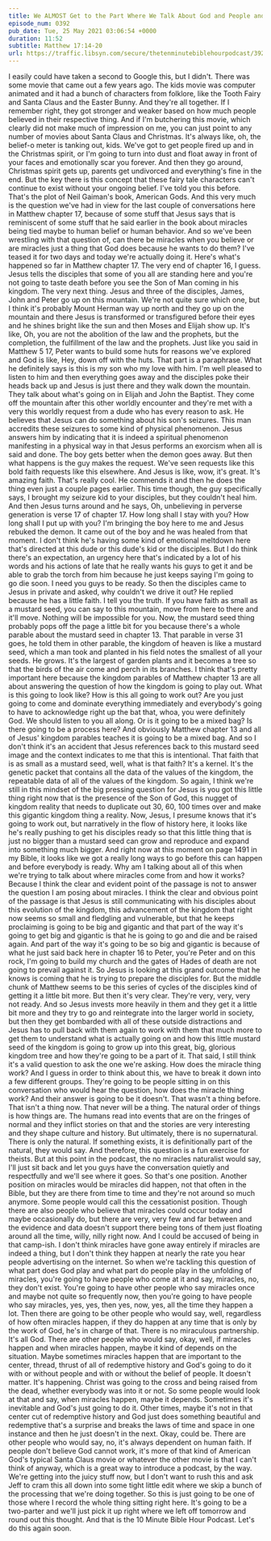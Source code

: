 ```yaml
---
title: We ALMOST Get to the Part Where We Talk About God and People and Miracles
episode_num: 0392
pub_date: Tue, 25 May 2021 03:06:54 +0000
duration: 11:52
subtitle: Matthew 17:14-20
url: https://traffic.libsyn.com/secure/thetenminutebiblehourpodcast/392_-_We_ALMOST_Get_to_the_Part_Where_We_Talk_About_God_and_People_and_Miracles.mp3
---
```


 I easily could have taken a second to Google this, but I didn't. There was some movie that came out a few years ago. The kids movie was computer animated and it had a bunch of characters from folklore, like the Tooth Fairy and Santa Claus and the Easter Bunny. And they're all together. If I remember right, they got stronger and weaker based on how much people believed in their respective thing. And if I'm butchering this movie, which clearly did not make much of impression on me, you can just point to any number of movies about Santa Claus and Christmas. It's always like, oh, the belief-o meter is tanking out, kids. We've got to get people fired up and in the Christmas spirit, or I'm going to turn into dust and float away in front of your faces and emotionally scar you forever. And then they go around, Christmas spirit gets up, parents get undivorced and everything's fine in the end. But the key there is this concept that these fairy tale characters can't continue to exist without your ongoing belief. I've told you this before. That's the plot of Neil Gaiman's book, American Gods. And this very much is the question we've had in view for the last couple of conversations here in Matthew chapter 17, because of some stuff that Jesus says that is reminiscent of some stuff that he said earlier in the book about miracles being tied maybe to human belief or human behavior. And so we've been wrestling with that question of, can there be miracles when you believe or are miracles just a thing that God does because he wants to do them? I've teased it for two days and today we're actually doing it. Here's what's happened so far in Matthew chapter 17. The very end of chapter 16, I guess. Jesus tells the disciples that some of you all are standing here and you're not going to taste death before you see the Son of Man coming in his kingdom. The very next thing. Jesus and three of the disciples, James, John and Peter go up on this mountain. We're not quite sure which one, but I think it's probably Mount Herman way up north and they go up on the mountain and there Jesus is transformed or transfigured before their eyes and he shines bright like the sun and then Moses and Elijah show up. It's like, Oh, you are not the abolition of the law and the prophets, but the completion, the fulfillment of the law and the prophets. Just like you said in Matthew 5 17, Peter wants to build some huts for reasons we've explored and God is like, Hey, down off with the huts. That part is a paraphrase. What he definitely says is this is my son who my love with him. I'm well pleased to listen to him and then everything goes away and the disciples poke their heads back up and Jesus is just there and they walk down the mountain. They talk about what's going on in Elijah and John the Baptist. They come off the mountain after this other worldly encounter and they're met with a very this worldly request from a dude who has every reason to ask. He believes that Jesus can do something about his son's seizures. This man accredits these seizures to some kind of physical phenomenon. Jesus answers him by indicating that it is indeed a spiritual phenomenon manifesting in a physical way in that Jesus performs an exorcism when all is said and done. The boy gets better when the demon goes away. But then what happens is the guy makes the request. We've seen requests like this bold faith requests like this elsewhere. And Jesus is like, wow, it's great. It's amazing faith. That's really cool. He commends it and then he does the thing even just a couple pages earlier. This time though, the guy specifically says, I brought my seizure kid to your disciples, but they couldn't heal him. And then Jesus turns around and he says, Oh, unbelieving in perverse generation is verse 17 of chapter 17. How long shall I stay with you? How long shall I put up with you? I'm bringing the boy here to me and Jesus rebuked the demon. It came out of the boy and he was healed from that moment. I don't think he's having some kind of emotional meltdown here that's directed at this dude or this dude's kid or the disciples. But I do think there's an expectation, an urgency here that's indicated by a lot of his words and his actions of late that he really wants his guys to get it and be able to grab the torch from him because he just keeps saying I'm going to go die soon. I need you guys to be ready. So then the disciples came to Jesus in private and asked, why couldn't we drive it out? He replied because he has a little faith. I tell you the truth. If you have faith as small as a mustard seed, you can say to this mountain, move from here to there and it'll move. Nothing will be impossible for you. Now, the mustard seed thing probably pops off the page a little bit for you because there's a whole parable about the mustard seed in chapter 13. That parable in verse 31 goes, he told them in other parable, the kingdom of heaven is like a mustard seed, which a man took and planted in his field notes the smallest of all your seeds. He grows. It's the largest of garden plants and it becomes a tree so that the birds of the air come and perch in its branches. I think that's pretty important here because the kingdom parables of Matthew chapter 13 are all about answering the question of how the kingdom is going to play out. What is this going to look like? How is this all going to work out? Are you just going to come and dominate everything immediately and everybody's going to have to acknowledge right up the bat that, whoa, you were definitely God. We should listen to you all along. Or is it going to be a mixed bag? Is there going to be a process here? And obviously Matthew chapter 13 and all of Jesus' kingdom parables teaches it is going to be a mixed bag. And so I don't think it's an accident that Jesus references back to this mustard seed image and the context indicates to me that this is intentional. That faith that is as small as a mustard seed, well, what is that faith? It's a kernel. It's the genetic packet that contains all the data of the values of the kingdom, the repeatable data of all of the values of the kingdom. So again, I think we're still in this mindset of the big pressing question for Jesus is you got this little thing right now that is the presence of the Son of God, this nugget of kingdom reality that needs to duplicate out 30, 60, 100 times over and make this gigantic kingdom thing a reality. Now, Jesus, I presume knows that it's going to work out, but narratively in the flow of history here, it looks like he's really pushing to get his disciples ready so that this little thing that is just no bigger than a mustard seed can grow and reproduce and expand into something much bigger. And right now at this moment on page 1491 in my Bible, it looks like we got a really long ways to go before this can happen and before everybody is ready. Why am I talking about all of this when we're trying to talk about where miracles come from and how it works? Because I think the clear and evident point of the passage is not to answer the question I am posing about miracles. I think the clear and obvious point of the passage is that Jesus is still communicating with his disciples about this evolution of the kingdom, this advancement of the kingdom that right now seems so small and fledgling and vulnerable, but that he keeps proclaiming is going to be big and gigantic and that part of the way it's going to get big and gigantic is that he is going to go and die and be raised again. And part of the way it's going to be so big and gigantic is because of what he just said back here in chapter 16 to Peter, you're Peter and on this rock, I'm going to build my church and the gates of Hades of death are not going to prevail against it. So Jesus is looking at this grand outcome that he knows is coming that he is trying to prepare the disciples for. But the middle chunk of Matthew seems to be this series of cycles of the disciples kind of getting it a little bit more. But then it's very clear. They're very, very, very not ready. And so Jesus invests more heavily in them and they get it a little bit more and they try to go and reintegrate into the larger world in society, but then they get bombarded with all of these outside distractions and Jesus has to pull back with them again to work with them that much more to get them to understand what is actually going on and how this little mustard seed of the kingdom is going to grow up into this great, big, glorious kingdom tree and how they're going to be a part of it. That said, I still think it's a valid question to ask the one we're asking. How does the miracle thing work? And I guess in order to think about this, we have to break it down into a few different groups. They're going to be people sitting in on this conversation who would hear the question, how does the miracle thing work? And their answer is going to be it doesn't. That wasn't a thing before. That isn't a thing now. That never will be a thing. The natural order of things is how things are. The humans read into events that are on the fringes of normal and they inflict stories on that and the stories are very interesting and they shape culture and history. But ultimately, there is no supernatural. There is only the natural. If something exists, it is definitionally part of the natural, they would say. And therefore, this question is a fun exercise for theists. But at this point in the podcast, the no miracles naturalist would say, I'll just sit back and let you guys have the conversation quietly and respectfully and we'll see where it goes. So that's one position. Another position on miracles would be miracles did happen, not that often in the Bible, but they are there from time to time and they're not around so much anymore. Some people would call this the cessationist position. Though there are also people who believe that miracles could occur today and maybe occasionally do, but there are very, very few and far between and the evidence and data doesn't support there being tons of them just floating around all the time, willy, nilly right now. And I could be accused of being in that camp-ish. I don't think miracles have gone away entirely if miracles are indeed a thing, but I don't think they happen at nearly the rate you hear people advertising on the internet. So when we're tackling this question of what part does God play and what part do people play in the unfolding of miracles, you're going to have people who come at it and say, miracles, no, they don't exist. You're going to have other people who say miracles once and maybe not quite so frequently now, then you're going to have people who say miracles, yes, yes, then yes, now, yes, all the time they happen a lot. Then there are going to be other people who would say, well, regardless of how often miracles happen, if they do happen at any time that is only by the work of God, he's in charge of that. There is no miraculous partnership. It's all God. There are other people who would say, okay, well, if miracles happen and when miracles happen, maybe it kind of depends on the situation. Maybe sometimes miracles happen that are important to the center, thread, thrust of all of redemptive history and God's going to do it with or without people and with or without the belief of people. It doesn't matter. It's happening. Christ was going to the cross and being raised from the dead, whether everybody was into it or not. So some people would look at that and say, when miracles happen, maybe it depends. Sometimes it's inevitable and God's just going to do it. Other times, maybe it's not in that center cut of redemptive history and God just does something beautiful and redemptive that's a surprise and breaks the laws of time and space in one instance and then he just doesn't in the next. Okay, could be. There are other people who would say, no, it's always dependent on human faith. If people don't believe God cannot work, it's more of that kind of American God's typical Santa Claus movie or whatever the other movie is that I can't think of anyway, which is a great way to introduce a podcast, by the way. We're getting into the juicy stuff now, but I don't want to rush this and ask Jeff to cram this all down into some tight little edit where we skip a bunch of the processing that we're doing together. So this is just going to be one of those where I record the whole thing sitting right here. It's going to be a two-parter and we'll just pick it up right where we left off tomorrow and round out this thought. And that is the 10 Minute Bible Hour Podcast. Let's do this again soon.